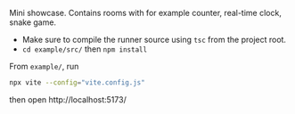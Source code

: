 Mini showcase. Contains rooms with for example counter, real-time clock, snake game.

  - Make sure to compile the runner source using `tsc` from the project root.
  - `cd example/src/` then `npm install`

From `example/`, run
```bash
npx vite --config="vite.config.js"
```
then open http://localhost:5173/
